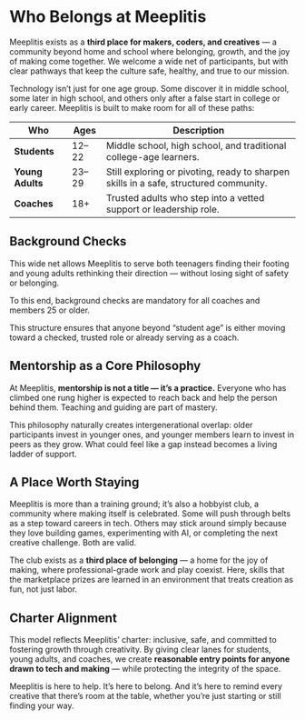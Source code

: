 # Who Belongs at Meeplitis

Meeplitis exists as a **third place for makers, coders, and creatives** — a community beyond home and school where belonging, growth, and the joy of making come together. We welcome a wide net of participants, but with clear pathways that keep the culture safe, healthy, and true to our mission.

Technology isn’t just for one age group. Some discover it in middle school, some later in high school, and others only after a false start in college or early career. Meeplitis is built to make room for all of these paths:

| Who              | Ages  | Description |
| ---------------- | ----- | ---- |
| **Students**     | 12–22 | Middle school, high school, and traditional college-age learners. |
| **Young Adults** | 23–29 | Still exploring or pivoting, ready to sharpen skills in a safe, structured community. |
| **Coaches**      | 18+   | Trusted adults who step into a vetted support or leadership role. |

## Background Checks

This wide net allows Meeplitis to serve both teenagers finding their footing and young adults rethinking their direction — without losing sight of safety or belonging.

To this end, background checks are mandatory for all coaches and members 25 or older.

This structure ensures that anyone beyond “student age” is either moving toward a checked, trusted role or already serving as a coach.

## Mentorship as a Core Philosophy

At Meeplitis, **mentorship is not a title — it’s a practice.** Everyone who has climbed one rung higher is expected to reach back and help the person behind them. Teaching and guiding are part of mastery.

This philosophy naturally creates intergenerational overlap: older participants invest in younger ones, and younger members learn to invest in peers as they grow. What could feel like a gap instead becomes a living ladder of support.

## A Place Worth Staying

Meeplitis is more than a training ground; it’s also a hobbyist club, a community where making itself is celebrated. Some will push through belts as a step toward careers in tech. Others may stick around simply because they love building games, experimenting with AI, or completing the next creative challenge. Both are valid.

The club exists as a **third place of belonging** — a home for the joy of making, where professional-grade work and play coexist. Here, skills that the marketplace prizes are learned in an environment that treats creation as fun, not just labor.

## Charter Alignment

This model reflects Meeplitis’ charter: inclusive, safe, and committed to fostering growth through creativity. By giving clear lanes for students, young adults, and coaches, we create **reasonable entry points for anyone drawn to tech and making** — while protecting the integrity of the space.

Meeplitis is here to help. It’s here to belong. And it’s here to remind every creative that there’s room at the table, whether you’re just starting or still finding your way.
